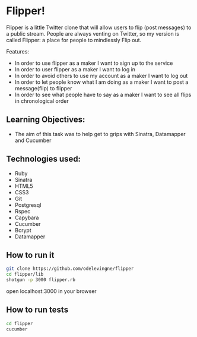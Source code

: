 Flipper!
=======

Flipper is a little Twitter clone that will allow users to flip (post messages) to a public stream.
People are always venting on Twitter, so my version is called Flipper: a place for people to mindlessly Flip out. 

Features:
  - In order to use flipper as a maker I want to sign up to the service
  - In order to user flipper as a maker I want to log in
  - In order to avoid others to use my account as a maker I want to log out
  - In order to let people know what I am doing as a maker I want to post a message(flip) to flipper
  - In order to see what people have to say as a maker I want to see all flips in chronological order
   
Learning Objectives:
----
  - The aim of this task was to help get to grips with Sinatra, Datamapper and Cucumber

Technologies used:
----
- Ruby
- Sinatra
- HTML5
- CSS3
- Git
- Postgresql
- Rspec
- Capybara
- Cucumber
- Bcrypt
- Datamapper

How to run it
----
```sh
git clone https://github.com/odelevingne/flipper
cd flipper/lib
shotgun -p 3000 flipper.rb
```
open localhost:3000 in your browser

How to run tests
----
```sh
cd flipper
cucumber
```

